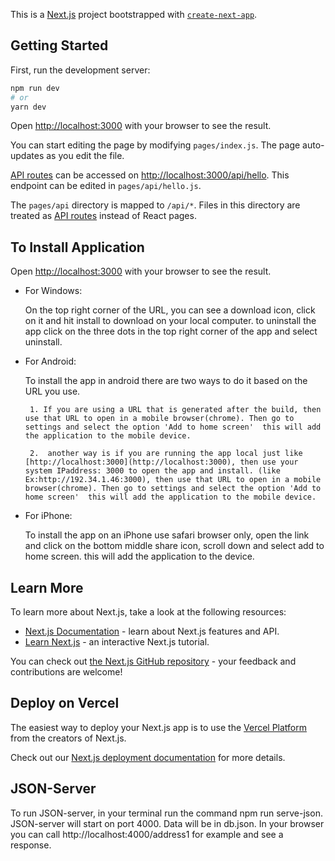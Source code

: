 This is a [Next.js](https://nextjs.org/) project bootstrapped with [`create-next-app`](https://github.com/vercel/next.js/tree/canary/packages/create-next-app).

## Getting Started

First, run the development server:

```bash
npm run dev
# or
yarn dev
```

Open [http://localhost:3000](http://localhost:3000) with your browser to see the result.

You can start editing the page by modifying `pages/index.js`. The page auto-updates as you edit the file.

[API routes](https://nextjs.org/docs/api-routes/introduction) can be accessed on [http://localhost:3000/api/hello](http://localhost:3000/api/hello). This endpoint can be edited in `pages/api/hello.js`.

The `pages/api` directory is mapped to `/api/*`. Files in this directory are treated as [API routes](https://nextjs.org/docs/api-routes/introduction) instead of React pages.

## To Install Application

Open [http://localhost:3000](http://localhost:3000) with your browser to see the result.

- For Windows:

    On the top right corner of the URL, you can see a download icon, click on it and hit install to download on your local computer.
    to uninstall the app click on the three dots in the top right corner of the app and select uninstall.

- For Android:

    To install the app in android there are two ways to do it based on the URL you use.

       1. If you are using a URL that is generated after the build, then use that URL to open in a mobile browser(chrome). Then go to settings and select the option 'Add to home screen'  this will add the application to the mobile device.

       2.  another way is if you are running the app local just like [http://localhost:3000](http://localhost:3000), then use your system IPaddress: 3000 to open the app and install. (like Ex:http://192.34.1.46:3000), then use that URL to open in a mobile browser(chrome). Then go to settings and select the option 'Add to home screen'  this will add the application to the mobile device.

- For iPhone:

    To install the app on an iPhone use safari browser only, open the link and click on the bottom middle share icon, scroll down and select add to home screen. this will add the application to the device.

## Learn More

To learn more about Next.js, take a look at the following resources:

- [Next.js Documentation](https://nextjs.org/docs) - learn about Next.js features and API.
- [Learn Next.js](https://nextjs.org/learn) - an interactive Next.js tutorial.

You can check out [the Next.js GitHub repository](https://github.com/vercel/next.js/) - your feedback and contributions are welcome!

## Deploy on Vercel

The easiest way to deploy your Next.js app is to use the [Vercel Platform](https://vercel.com/new?utm_medium=default-template&filter=next.js&utm_source=create-next-app&utm_campaign=create-next-app-readme) from the creators of Next.js.

Check out our [Next.js deployment documentation](https://nextjs.org/docs/deployment) for more details.


## JSON-Server

To run JSON-server, in your terminal run the command npm run serve-json. JSON-server will start on port 4000. Data will be in db.json. In your browser you can call http://localhost:4000/address1 for example and see a response. 